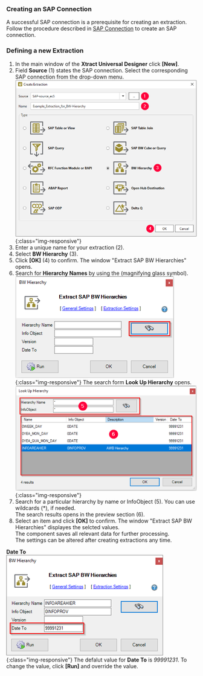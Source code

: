 ### Creating an SAP Connection
A successful SAP connection is a prerequisite for creating an extraction. Follow the procedure described in [SAP Connection](../introduction/sap-connection) 
to create an SAP connection.

### Defining a new Extraction
1. In the main window of the **Xtract Universal Designer** click **[New]**.
2. Field **Source** (1) states the SAP connection. Select the corresponding SAP connection from the drop-down menu.
![Create-Hierarchy-Extraction](/img/content/xu/xu_select-bw-hierarchy.png){:class="img-responsive"}
3. Enter a unique name for your extraction (2).
4. Select **BW Hierarchy** (3).
5. Click **[OK]** (4) to confirm.
The window "Extract SAP BW Hierarchies" opens.
6. Search for **Hierarchy Names** by using the (magnifying glass symbol).
![Search Hierarchy Names](/img/content/xu/xu_search_hierarchy_name.png){:class="img-responsive"}
The search form **Look Up Hierarchy** opens.
![Look Up Hierarchy](/img/content/xu/xu_look-up-hierarchy.png){:class="img-responsive"}
3. Search for a particular hierarchy by name or InfoObject (5). You can use wildcards (*), if needed.<br>
The search results opens in the preview section (6).
4. Select an item and click **[OK]** to confirm.
The window "Extract SAP BW Hierarchies" displayes the selcted values.<br>
The component saves all relevant data for further processing.<br>
The settings can be altered after creating extractions any time.<br>

**Date To**<br>
![Change Date To](/img/content/xu/xu_search-hierarchy-name-filled.png){:class="img-responsive"}
The defalut value for **Date To** is *99991231*. To change the value, click **[Run]** and override the value.
